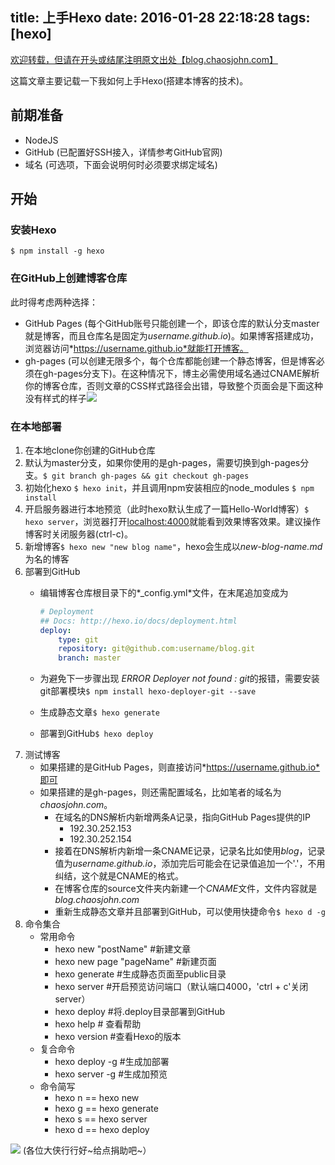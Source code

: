 <!--title: Getting Started With Hexo-->
title: 上手Hexo
date: 2016-01-28 22:18:28
tags: [hexo]
---

[欢迎转载，但请在开头或结尾注明原文出处【blog.chaosjohn.com】](https://blog.chaosjohn.com/Getting-Started-With-Hexo.html)

这篇文章主要记载一下我如何上手Hexo(搭建本博客的技术)。

## 前期准备
*	NodeJS
*	GitHub (已配置好SSH接入，详情参考GitHub官网)
*	域名 (可选项，下面会说明何时必须要求绑定域名)

## 开始

### 安装Hexo
`$ npm install -g hexo`

### 在GitHub上创建博客仓库
此时得考虑两种选择：
*	GitHub Pages (每个GitHub账号只能创建一个，即该仓库的默认分支master就是博客，而且仓库名是固定为*username.github.io*)。如果博客搭建成功，浏览器访问*https://username.github.io*就能打开博客。
*	gh-pages (可以创建无限多个，每个仓库都能创建一个静态博客，但是博客必须在gh-pages分支下)。在这种情况下，博主必需使用域名通过CNAME解析你的博客仓库，否则文章的CSS样式路径会出错，导致整个页面会是下面这种没有样式的样子![](https://image.blog.chaosjohn.com/Getting-Started-With-Hexo/hexo-without-css.png
)

### 在本地部署
1.	在本地clone你创建的GitHub仓库
2.	默认为master分支，如果你使用的是gh-pages，需要切换到gh-pages分支。`$ git branch gh-pages && git checkout gh-pages` 
3.	初始化hexo `$ hexo init`，并且调用npm安装相应的node_modules `$ npm install`
4.	开启服务器进行本地预览（此时hexo默认生成了一篇Hello-World博客）`$ hexo server`，浏览器打开[localhost:4000](http://localhost:4000/)就能看到效果博客效果。建议操作博客时关闭服务器(ctrl-c)。
5.	新增博客`$ hexo new "new blog name"`，hexo会生成以*new-blog-name.md*为名的博客
6.	部署到GitHub
	*	编辑博客仓库根目录下的*_config.yml*文件，在末尾追加变成为
	
		``` yaml
		# Deployment
		## Docs: http://hexo.io/docs/deployment.html
		deploy:
			type: git
			repository: git@github.com:username/blog.git
			branch: master
		```
  	*	为避免下一步骤出现 *ERROR Deployer not found : 	git*的报错，需要安装git部署模块`$ npm install hexo-deployer-git --save`
	*	生成静态文章`$ hexo generate`
	* 	部署到GitHub`$ hexo deploy`
7.	测试博客 
	*	如果搭建的是GitHub Pages，则直接访问*https://username.github.io*即可
	* 如果搭建的是gh-pages，则还需配置域名，比如笔者的域名为*chaosjohn.com*。
		+	在域名的DNS解析内新增两条A记录，指向GitHub Pages提供的IP 
			- 192.30.252.153
			- 192.30.252.154
		+	接着在DNS解析内新增一条CNAME记录，记录名比如使用*blog*，记录值为*username.github.io*，添加完后可能会在记录值追加一个'.'，不用纠结，这个就是CNAME的格式。
		+ 在博客仓库的source文件夹内新建一个*CNAME*文件，文件内容就是*blog.chaosjohn.com* 
		+ 重新生成静态文章并且部署到GitHub，可以使用快捷命令`$ hexo d -g` 
8. 命令集合 
	*	常用命令 
		+	hexo new "postName" #新建文章
		+	hexo new page "pageName" #新建页面
		+	hexo generate #生成静态页面至public目录
		+	hexo server #开启预览访问端口（默认端口4000，'ctrl + c'关闭server）
		+	hexo deploy #将.deploy目录部署到GitHub
		+	hexo help  # 查看帮助
		+	hexo version  #查看Hexo的版本
	*	复合命令 
		+	hexo deploy -g  #生成加部署
		+	hexo server -g  #生成加预览
	*	命令简写 
		+	hexo n == hexo new
		+	hexo g == hexo generate
		+	hexo s == hexo server
		+	hexo d == hexo deploy

![](https://image.blog.chaosjohn.com/donate-me.png)
(各位大侠行行好~给点捐助吧~）
